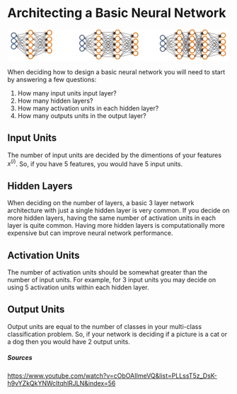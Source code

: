 # Architecting a Basic Neural Network

![](../images/nn-design.png)

When deciding how to design a basic neural network you will need to start by answering a few questions:

1. How many input units input layer?
2. How many hidden layers?
3. How many activation units in each hidden layer?
4. How many outputs units in the output layer?

## Input Units

The number of input units are decided by the dimentions of your features $x^{(i)}$. So, if you have $5$ features, you would have $5$ input units.

## Hidden Layers

When deciding on the number of layers, a basic $3$ layer network architecture with just a single hidden layer is very common. If you decide on more hidden layers, having the same number of activation units in each layer is quite common. Having more hidden layers is computationally more expensive but can improve neural network performance.

## Activation Units

The number of activation units should be somewhat greater than the number of input units. For example, for $3$ input units you may decide on using $5$ activation units within each hidden layer.

## Output Units

Output units are equal to the number of classes in your multi-class classification problem. So, if your network is deciding if a picture is a cat or a dog then you would have $2$ output units.

##### Sources

https://www.youtube.com/watch?v=cObOAIImeVQ&list=PLLssT5z_DsK-h9vYZkQkYNWcItqhlRJLN&index=56